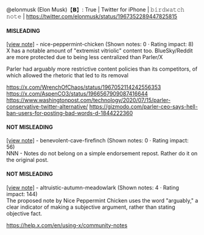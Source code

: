@elonmusk (Elon Musk)【𝗕】: True | Twitter for iPhone | 𝚋𝚒𝚛𝚍𝚠𝚊𝚝𝚌𝚑 𝚗𝚘𝚝𝚎 | https://twitter.com/elonmusk/status/1967352289447825815

#### MISLEADING

[[view note]](https://x.com/i/birdwatch/n/1967378589340582181) - nice-peppermint-chicken (Shown notes: 0 · Rating impact: 8)\
X has a notable amount of "extremist vitriolic" content too. BlueSky/Reddit are more protected due to being less centralized than Parler/X

Parler had arguably more restrictive content policies than its competitors, of which allowed the rhetoric that led to its removal

https://x.com/WrenchOfChaos/status/1967052114242556353
https://x.com/AspenCO3/status/1966567909087416644
https://www.washingtonpost.com/technology/2020/07/15/parler-conservative-twitter-alternative/
https://gizmodo.com/parler-ceo-says-hell-ban-users-for-posting-bad-words-d-1844222360

#### NOT MISLEADING

[[view note]](https://x.com/i/birdwatch/n/1967459435212640557) - benevolent-cave-firefinch (Shown notes: 0 · Rating impact: 56)\
NNN - Notes do not belong on a simple endorsement repost. Rather do it on the original post.

#### NOT MISLEADING

[[view note]](https://x.com/i/birdwatch/n/1967441584494109129) - altruistic-autumn-meadowlark (Shown notes: 4 · Rating impact: 144)\
The proposed note by Nice Peppermint Chicken uses the word "arguably," a clear indicator of making a subjective argument, rather than stating objective fact.

https://help.x.com/en/using-x/community-notes
